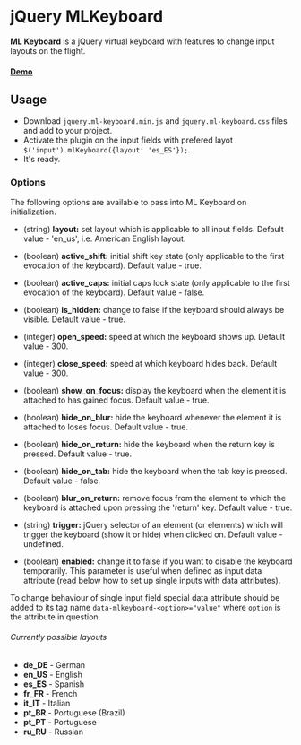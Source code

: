 # jQuery MLKeyboard

**ML Keyboard** is a jQuery virtual keyboard with features to change input layouts on the flight.

#### [Demo](http://mbut.github.io/jquery.mlkeyboard/)

## Usage
* Download <code>jquery.ml-keyboard.min.js</code> and <code>jquery.ml-keyboard.css</code> files and add to your project.
* Activate the plugin on the input fields with prefered layot <code>$('input').mlKeyboard({layout: 'es_ES'});</code>.
* It's ready.

### Options
The following options are available to pass into ML Keyboard on initialization.

* (string) **layout:** set layout which is applicable to all input fields. Default value - 'en_us', i.e. American English layout.

* (boolean) **active_shift:** initial shift key state (only applicable to the first evocation of the keyboard). Default value - true.

* (boolean) **active_caps:** initial caps lock state (only applicable to the first evocation of the keyboard). Default value - false.

* (boolean) **is_hidden:** change to false if the keyboard should always be visible. Default value - true.

* (integer) **open_speed:** speed at which the keyboard shows up. Default value - 300.

* (integer) **close_speed:** speed at which keyboard hides back. Default value - 300.

* (boolean) **show_on_focus:** display the keyboard when the element it is attached to has gained focus. Default value - true.

* (boolean) **hide_on_blur:** hide the keyboard whenever the element it is attached to loses focus. Default value - true.

* (boolean) **hide_on_return:** hide the keyboard when the return key is pressed. Default value - true.

* (boolean) **hide_on_tab:** hide the keyboard when the tab key is pressed. Default value - false.

* (boolean) **blur_on_return:** remove focus from the element to which the keyboard is attached upon pressing the 'return' key. Default value - true.

* (string) **trigger:** jQuery selector of an element (or elements) which will trigger the keyboard (show it or hide) when clicked on. Default value - undefined.

* (boolean) **enabled:** change it to false if you want to disable the keyboard temporarily. This parameter is useful when defined as input data attribute (read below how to set up single inputs with data attributes).

To change behaviour of single input field special data attribute should be added to its tag name <code>data-mlkeyboard-&lt;option&gt;="value"</code> where <code>option</code> is the attribute in question.

###### Currently possible layouts</h5>
* **de_DE** - German
* **en_US** - English
* **es_ES** - Spanish
* **fr_FR** - French
* **it_IT** - Italian
* **pt_BR** - Portuguese (Brazil)
* **pt_PT** - Portuguese
* **ru_RU** - Russian